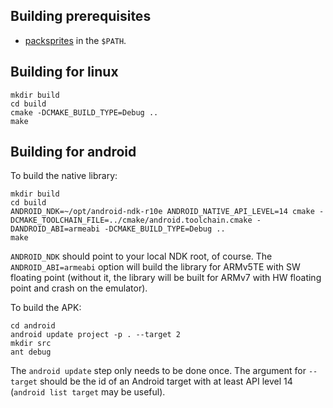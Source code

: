Building prerequisites
-------------
* [packsprites](https://github.com/mpersano/packsprites) in the `$PATH`.

Building for linux
------------------

    mkdir build
    cd build
    cmake -DCMAKE_BUILD_TYPE=Debug ..
    make

Building for android
--------------------

To build the native library:

    mkdir build
    cd build
    ANDROID_NDK=~/opt/android-ndk-r10e ANDROID_NATIVE_API_LEVEL=14 cmake -DCMAKE_TOOLCHAIN_FILE=../cmake/android.toolchain.cmake -DANDROID_ABI=armeabi -DCMAKE_BUILD_TYPE=Debug ..
    make

`ANDROID_NDK` should point to your local NDK root, of course. The `ANDROID_ABI=armeabi` option will build the library for ARMv5TE with SW floating point (without it, the library will be built for ARMv7 with HW floating point and crash on the emulator).

To build the APK:

    cd android
    android update project -p . --target 2
    mkdir src
    ant debug

The `android update` step only needs to be done once. The argument for `--target` should be the id of an Android target with at least API level 14 (`android list target` may be useful).
